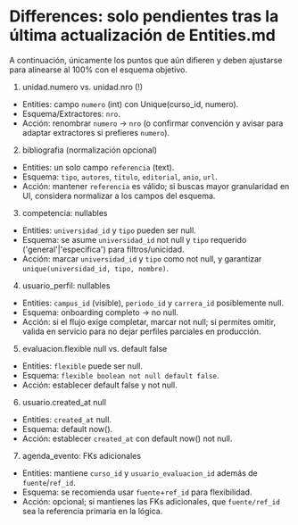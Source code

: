 # Differences: solo pendientes tras la última actualización de Entities.md

A continuación, únicamente los puntos que aún difieren y deben ajustarse para alinearse al 100% con el esquema objetivo.

1) unidad.numero vs. unidad.nro (!)
- Entities: campo `numero` (int) con Unique(curso_id, numero).
- Esquema/Extractores: `nro`.
- Acción: renombrar `numero` → `nro` (o confirmar convención y avisar para adaptar extractores si prefieres `numero`).

2) bibliografia (normalización opcional)
- Entities: un solo campo `referencia` (text).
- Esquema: `tipo`, `autores`, `titulo`, `editorial`, `anio`, `url`.
- Acción: mantener `referencia` es válido; si buscas mayor granularidad en UI, considera normalizar a los campos del esquema.

3) competencia: nullables
- Entities: `universidad_id` y `tipo` pueden ser null.
- Esquema: se asume `universidad_id` not null y `tipo` requerido ('general'|'especifica') para filtros/unicidad.
- Acción: marcar `universidad_id` y `tipo` como not null, y garantizar `unique(universidad_id, tipo, nombre)`.

4) usuario_perfil: nullables
- Entities: `campus_id` (visible), `periodo_id` y `carrera_id` posiblemente null.
- Esquema: onboarding completo → no null.
- Acción: si el flujo exige completar, marcar not null; si permites omitir, valida en servicio para no dejar perfiles parciales en producción.

5) evaluacion.flexible null vs. default false
- Entities: `flexible` puede ser null.
- Esquema: `flexible boolean not null default false`.
- Acción: establecer default false y not null.

6) usuario.created_at null
- Entities: `created_at` null.
- Esquema: default now().
- Acción: establecer `created_at` con default now() not null.

7) agenda_evento: FKs adicionales
- Entities: mantiene `curso_id` y `usuario_evaluacion_id` además de `fuente`/`ref_id`.
- Esquema: se recomienda usar `fuente`+`ref_id` para flexibilidad.
- Acción: opcional; si mantienes las FKs adicionales, que `fuente/ref_id` sea la referencia primaria en la lógica.
